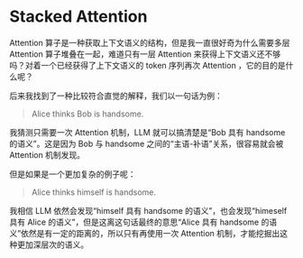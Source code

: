 # Stacked Attention

Attention 算子是一种获取上下文语义的结构，但是我一直很好奇为什么需要多层 Attention 算子堆叠在一起，难道只有一层 Attention 来获得上下文语义还不够吗？对着一个已经获得了上下文语义的 token 序列再次 Attention ，它的目的是什么呢？

后来我找到了一种比较符合直觉的解释，我们以一句话为例：

> Alice thinks Bob is handsome.

我猜测只需要一次 Attention 机制，LLM 就可以搞清楚是“Bob 具有 handsome 的语义”。这是因为 Bob 与 handsome 之间的“主语-补语”关系，很容易就会被 Attention 机制发现。

但是如果是一个更加复杂的例子呢：

> Alice thinks himself is handsome.

我相信 LLM 依然会发现“himself 具有 handsome 的语义”，也会发现“himeself 具有 Alice 的语义”，但是这离这句话最终的意思“Alice 具有 handsome 的语义”依然是有一定的距离的，所以只有再使用一次 Attention 机制，才能挖掘出这种更加深层次的语义。

